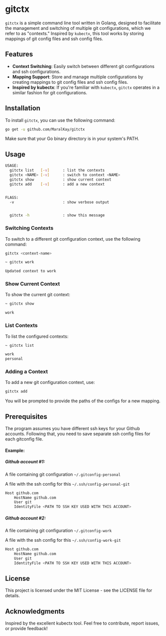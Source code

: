 # gitctx

`gitctx` is a simple command line tool written in Golang, designed to facilitate the management and switching of multiple git configurations, which we refer to as "contexts." Inspired by `kubectx`, this tool works by storing mappings of git config files and ssh config files.

## Features

- **Context Switching**: Easily switch between different git configurations and ssh configurations.
- **Mapping Support**: Store and manage multiple configurations by creating mappings to git config files and ssh config files.
- **Inspired by kubectx**: If you're familiar with `kubectx`, `gitctx` operates in a similar fashion for git configurations.

## Installation

To install `gitctx`, you can use the following command:

```bash
go get -u github.com/MaralKay/gitctx
```

Make sure that your Go binary directory is in your system's PATH.

## Usage
```bash
USAGE:
  gitctx list   [-v]      : list the contexts
  gitctx <NAME> [-v]      : switch to context <NAME>
  gitctx show             : show current context
  gitctx add    [-v]      : add a new context


FLAGS:
  -v                      : show verbose output


  gitctx -h               : show this message
```

### Switching Contexts
To switch to a different git configuration context, use the following command:

```bash
gitctx <context-name>
```
```bash
~ gitctx work

Updated context to work
```

### Show Current Context
To show the current git context:
```bash
~ gitctx show

work
```

### List Contexts
To list the configured contexts:
```bash
~ gitctx list

work
personal
```

### Adding a Context
To add a new git configuration context, use:

```bash
gitctx add
```
You will be prompted to provide the paths of the configs for a new mapping.

## Prerequisites
The program assumes you have different ssh keys for your Github accounts. Following that, you need to save separate ssh config files for each gitconfig file.

#### Example:
##### Github account #1:
A file containing git configuration
`~/.gitconfig-personal`


A file with the ssh config for this `~/.ssh/config-personal-git`
```bash
Host github.com
	HostName github.com
	User git
	IdentityFile <PATH TO SSH KEY USED WITH THIS ACCOUNT>
```
##### Github account #2:
A file containing git configuration `~/.gitconfig-work`

A file with the ssh config for this `~/.ssh/config-work-git`
```bash
Host github.com
	HostName github.com
	User git
	IdentityFile <PATH TO SSH KEY USED WITH THIS ACCOUNT>
```

## License
This project is licensed under the MIT License - see the LICENSE file for details.

## Acknowledgments
Inspired by the excellent kubectx tool.
Feel free to contribute, report issues, or provide feedback!
